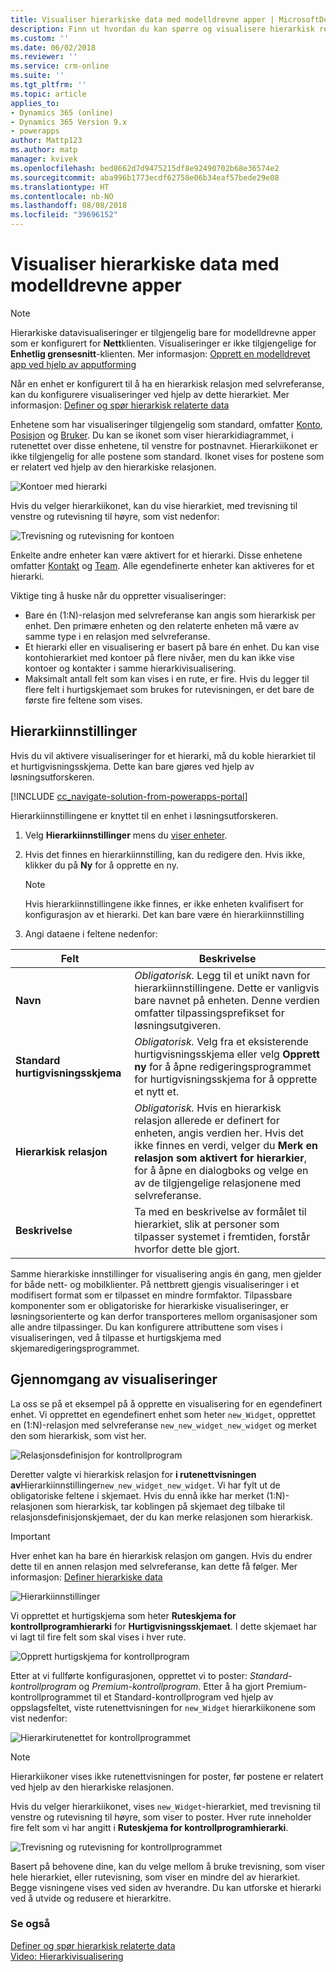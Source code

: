 ```yaml
---
title: Visualiser hierarkiske data med modelldrevne apper | MicrosoftDocs
description: Finn ut hvordan du kan spørre og visualisere hierarkisk relaterte data
ms.custom: ''
ms.date: 06/02/2018
ms.reviewer: ''
ms.service: crm-online
ms.suite: ''
ms.tgt_pltfrm: ''
ms.topic: article
applies_to:
- Dynamics 365 (online)
- Dynamics 365 Version 9.x
- powerapps
author: Mattp123
ms.author: matp
manager: kvivek
ms.openlocfilehash: bed8662d7d9475215df8e92490702b68e36574e2
ms.sourcegitcommit: aba996b1773ecdf62758e06b34eaf57bede29e08
ms.translationtype: HT
ms.contentlocale: nb-NO
ms.lasthandoff: 08/08/2018
ms.locfileid: "39696152"
---
```

# <a name="visualize-hierarchical-data-with-model-driven-apps"></a>Visualiser hierarkiske data med modelldrevne apper

> [!NOTE]
> Hierarkiske datavisualiseringer er tilgjengelig bare for modelldrevne apper som er konfigurert for **Nett**klienten. Visualiseringer er ikke tilgjengelige for **Enhetlig grensesnitt**-klienten. Mer informasjon: [Opprett en modelldrevet app ved hjelp av apputforming](../model-driven-apps/create-edit-app.md)

Når en enhet er konfigurert til å ha en hierarkisk relasjon med selvreferanse, kan du konfigurere visualiseringer ved hjelp av dette hierarkiet. Mer informasjon: [Definer og spør hierarkisk relaterte data](../common-data-service/define-query-hierarchical-data.md)

Enhetene som har visualiseringer tilgjengelig som standard, omfatter [Konto](/powerapps/developer/common-data-service/reference/entities/account), [Posisjon](/powerapps/developer/common-data-service/reference/entities/position) og [Bruker](/powerapps/developer/common-data-service/reference/entities/systemuser). Du kan se ikonet som viser hierarkidiagrammet, i rutenettet over disse enhetene, til venstre for postnavnet. Hierarkiikonet er ikke tilgjengelig for alle postene som standard. Ikonet vises for postene som er relatert ved hjelp av den hierarkiske relasjonen.  
  
 ![Kontoer med hierarki](media/account-list-with-hierarchy.png)  
  
 Hvis du velger hierarkiikonet, kan du vise hierarkiet, med trevisning til venstre og rutevisning til høyre, som vist nedenfor:  
  
 ![Trevisning og rutevisning for kontoen](media/hierachy-security-accounts-tile-view.png)  
  
 Enkelte andre enheter kan være aktivert for et hierarki. Disse enhetene omfatter [Kontakt](/powerapps/developer/common-data-service/reference/entities/contact) og [Team](/powerapps/developer/common-data-service/reference/entities/team). Alle egendefinerte enheter kan aktiveres for et hierarki.  
  
Viktige ting å huske når du oppretter visualiseringer:  
  
- Bare én (1:N)-relasjon med selvreferanse kan angis som hierarkisk per enhet. Den primære enheten og den relaterte enheten må være av samme type i en relasjon med selvreferanse.  
- Et hierarki eller en visualisering er basert på bare én enhet. Du kan vise kontohierarkiet med kontoer på flere nivåer, men du kan ikke vise kontoer og kontakter i samme hierarkivisualisering. 
- Maksimalt antall felt som kan vises i en rute, er fire. Hvis du legger til flere felt i hurtigskjemaet som brukes for rutevisningen, er det bare de første fire feltene som vises. 

## <a name="hierarchy-settings"></a>Hierarkiinnstillinger

Hvis du vil aktivere visualiseringer for et hierarki, må du koble hierarkiet til et hurtigvisningsskjema. Dette kan bare gjøres ved hjelp av løsningsutforskeren.

[!INCLUDE [cc_navigate-solution-from-powerapps-portal](../../includes/cc_navigate-solution-from-powerapps-portal.md)]

Hierarkiinnstillingene er knyttet til en enhet i løsningsutforskeren. 

1. Velg **Hierarkiinnstillinger** mens du [viser enheter](../common-data-service/create-edit-entities-solution-explorer.md#view-entities).
2. Hvis det finnes en hierarkiinnstilling, kan du redigere den. Hvis ikke, klikker du på **Ny** for å opprette en ny.
    
    > [!NOTE]
    > Hvis hierarkiinnstillingene ikke finnes, er ikke enheten kvalifisert for konfigurasjon av et hierarki.
    >Det kan bare være én hierarkiinnstilling 

1. Angi dataene i feltene nedenfor:

|Felt|Beskrivelse|
|--|--|
|**Navn**|*Obligatorisk.* Legg til et unikt navn for hierarkiinnstillingene. Dette er vanligvis bare navnet på enheten. Denne verdien omfatter tilpassingsprefikset for løsningsutgiveren.|
|**Standard hurtigvisningsskjema**|*Obligatorisk.* Velg fra et eksisterende hurtigvisningsskjema eller velg **Opprett ny** for å åpne redigeringsprogrammet for hurtigvisningsskjema for å opprette et nytt et.|
|**Hierarkisk relasjon**|*Obligatorisk.* Hvis en hierarkisk relasjon allerede er definert for enheten, angis verdien her. Hvis det ikke finnes en verdi, velger du **Merk en relasjon som aktivert for hierarkier**, for å åpne en dialogboks og velge en av de tilgjengelige relasjonene med selvreferanse.|
|**Beskrivelse**|Ta med en beskrivelse av formålet til hierarkiet, slik at personer som tilpasser systemet i fremtiden, forstår hvorfor dette ble gjort.|
    

Samme hierarkiske innstillinger for visualisering angis én gang, men gjelder for både nett- og mobilklienter. På nettbrett gjengis visualiseringer i et modifisert format som er tilpasset en mindre formfaktor. Tilpassbare komponenter som er obligatoriske for hierarkiske visualiseringer, er løsningsorienterte og kan derfor transporteres mellom organisasjoner som alle andre tilpassinger. Du kan konfigurere attributtene som vises i visualiseringen, ved å tilpasse et hurtigskjema med skjemaredigeringsprogrammet.
  
## <a name="visualization-walk-through"></a>Gjennomgang av visualiseringer

La oss se på et eksempel på å opprette en visualisering for en egendefinert enhet. Vi opprettet en egendefinert enhet som heter `new_Widget`, opprettet en (1:N)-relasjon med selvreferanse `new_new_widget_new_widget` og merket den som hierarkisk, som vist her.  
  
![Relasjonsdefinisjon for kontrollprogram](media/widget-relationship-definition.png)  
  
Deretter valgte vi hierarkisk relasjon for **i rutenettvisningen av**Hierarkiinnstillinger`new_new_widget_new_widget`. Vi har fylt ut de obligatoriske feltene i skjemaet. Hvis du ennå ikke har merket (1:N)-relasjonen som hierarkisk, tar koblingen på skjemaet deg tilbake til relasjonsdefinisjonskjemaet, der du kan merke relasjonen som hierarkisk.  

> [!IMPORTANT]
> Hver enhet kan ha bare én hierarkisk relasjon om gangen. Hvis du endrer dette til en annen relasjon med selvreferanse, kan dette få følger. Mer informasjon: [Definer hierarkiske data](../common-data-service/define-query-hierarchical-data.md#define-hierarchical-data)
  
![Hierarkiinnstillinger](media/hierarchy-settings.png)  
  
Vi opprettet et hurtigskjema som heter **Ruteskjema for kontrollprogramhierarki** for **Hurtigvisningsskjemaet**. I dette skjemaet har vi lagt til fire felt som skal vises i hver rute.  
  
![Opprett hurtigskjema for kontrollprogram](media/create-quickform.png)  
  
Etter at vi fullførte konfigurasjonen, opprettet vi to poster: *Standard-kontrollprogram* og *Premium-kontrollprogram*. Etter å ha gjort Premium-kontrollprogrammet til et Standard-kontrollprogram ved hjelp av oppslagsfeltet, viste rutenettvisningen for `new_Widget` hierarkiikonene som vist nedenfor:  
  
![Hierarkirutenettet for kontrollprogrammet](media/widget-hierarchy-grid.png)  
  
> [!NOTE]
>  Hierarkiikoner vises ikke rutenettvisningen for poster, før postene er relatert ved hjelp av den hierarkiske relasjonen.  
  
Hvis du velger hierarkiikonet, vises `new_Widget`-hierarkiet, med trevisning til venstre og rutevisning til høyre, som viser to poster. Hver rute inneholder fire felt som vi har angitt i **Ruteskjema for kontrollprogramhierarki**.  
  
![Trevisning og rutevisning for kontrollprogrammet](media/widget-tree-tiles.png)  

Basert på behovene dine, kan du velge mellom å bruke trevisning, som viser hele hierarkiet, eller rutevisning, som viser en mindre del av hierarkiet. Begge visningene vises ved siden av hverandre. Du kan utforske et hierarki ved å utvide og redusere et hierarkitre. 

### <a name="see-also"></a>Se også 

[Definer og spør hierarkisk relaterte data](../common-data-service/define-query-hierarchical-data.md)<br />
[Video: Hierarkivisualisering](http://www.youtube.com/watch?v=_dGBE6icLNw&index=9&list=PLC3591A8FE4ADBE07)